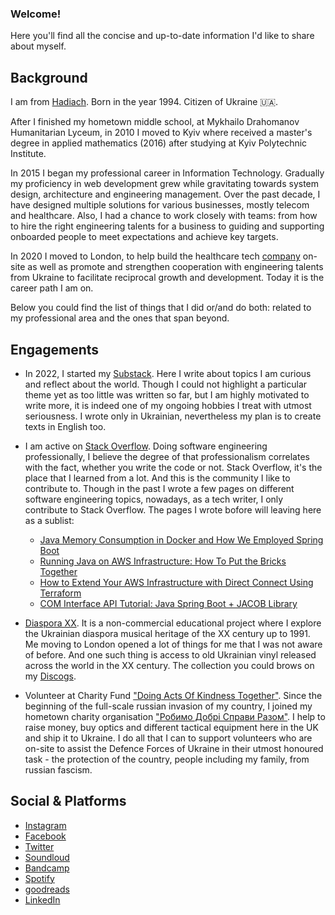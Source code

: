### Welcome!

Here you'll find all the concise and up-to-date information I'd like to share about myself.

## Background

I am from [Hadiach](https://goo.gl/maps/FM6Pc3h8erwBUKUj7). Born in the year 1994. Citizen of Ukraine 🇺🇦.

After I finished my hometown middle school, at Mykhailo Drahomanov Humanitarian Lyceum, in 2010 I moved to Kyiv where received a master's degree in applied mathematics (2016) after studying at Kyiv Polytechnic Institute.

In 2015 I began my professional career in Information Technology. Gradually my proficiency in web development grew while gravitating towards system design, architecture and engineering management. Over the past decade, I have designed multiple solutions for various businesses, mostly telecom and healthcare. Also, I had a chance to work closely with teams: from how to hire the right engineering talents for a business to guiding and supporting onboarded people to meet expectations and achieve key targets.

In 2020 I moved to London, to help build the healthcare tech [company](https://cthesigns.co.uk) on-site as well as promote and strengthen cooperation with engineering talents from Ukraine to facilitate reciprocal growth and development. Today it is the career path I am on.

Below you could find the list of things that I did or/and do both: related to my professional area and the ones that span beyond.

## Engagements

* In 2022, I started my [Substack](https://povisenko.substack.com). Here I write about topics I am curious and reflect about the world. Though I could not highlight a particular theme yet as too little was written so far, but I am highly motivated to write more, it is indeed one of my ongoing hobbies I treat with utmost seriousness. I wrote only in Ukrainian, nevertheless my plan is to create texts in English too. 

* I am active on [Stack Overflow](https://stackoverflow.com/users/2852528/serhii-povisenko). Doing software engineering professionally, I believe the degree of that professionalism correlates with the fact, whether you write the code or not. Stack Overflow, it's the place that I learned from a lot. And this is the community I like to contribute to. Though in the past I wrote a few pages on different software engineering topics, nowadays, as a tech writer, I only contribute to Stack Overflow. The pages I wrote bofore will leaving here as a sublist:
  * [Java Memory Consumption in Docker and How We Employed Spring Boot](https://dzone.com/articles/how-to-decrease-jvm-memory-consumption-in-docker-u)
  * [Running Java on AWS Infrastructure: How To Put the Bricks Together](https://dzone.com/articles/architecture-for-your-startup-or-how-to-put-sticks)
  * [How to Extend Your AWS Infrastructure with Direct Connect Using Terraform](https://www.freecodecamp.org/news/how-to-extend-your-aws-infrastructure/)
  * [COM Interface API Tutorial: Java Spring Boot + JACOB Library](https://www.freecodecamp.org/news/interface-in-java-tutorial-how-to-call-the-com-interface-spring-boot-jacob-library/)

* [Diaspora XX](https://soundcloud.com/diasporaxx). It is a non-commercial educational project where I explore the Ukrainian diaspora musical heritage of the XX century up to 1991. Me moving to London opened a lot of things for me that I was not aware of before. And one such thing is access to old Ukrainian vinyl released across the world in the XX century. The collection you could brows on my [Discogs](https://www.discogs.com/user/povisenko/collection).

* Volunteer at Charity Fund ["Doing Acts Of Kindness Together"](https://youcontrol.com.ua/en/catalog/company_details/44798488/). Since the beginning of the full-scale russian invasion of my country, I joined my hometown charity organisation ["Робимо Добрі Справи Разом"](https://www.instagram.com/dobri_spravy_hadiach/). I help to raise money, buy optics and different tactical equipment here in the UK and ship it to Ukraine. I do all that I can to support volunteers who are on-site to assist the Defence Forces of Ukraine in their utmost honoured task - the protection of the country, people including my family, from russian fascism.

## Social & Platforms
* [Instagram](https://www.instagram.com/povisenko) 
* [Facebook](https://www.facebook.com/spovisenko)
* [Twitter](https://twitter.com/povisenko)
* [Soundloud](https://soundcloud.com/povisenko)
* [Bandcamp](https://bandcamp.com/povisenko)
* [Spotify](https://open.spotify.com/user/4g8rwtaggbqujdl0qwkpqlu0h)
* [goodreads](https://www.goodreads.com/user/show/123456509-serhii-pov-senko)
* [LinkedIn](https://www.linkedin.com/in/povisenko/)
